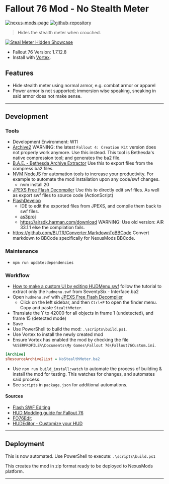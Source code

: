 [//]: # (DO NOT EDIT: This file has been autogenerated, any changes will be overwritten)
# Fallout 76 Mod - No Stealth Meter

[![nexus-mods-page](https://img.shields.io/badge/Nexus%20Mod-No%20Stealth%20Meter%20-orange?style=flat-square&logo=spinrilla)](https://www.nexusmods.com/fallout76/mods/1070)
[![github-repository](https://img.shields.io/badge/GitHub-Repository-green?style=flat-square&logo=github)](https://github.com/rdok/fallout76_mod_no_stealth_meter)

> Hides the stealth meter when crouched.

[![Steal Meter Hidden Showcase](https://raw.githubusercontent.com/rdok/fallout76_mod_no_stealth_meter/main/documentation/stealth_meter_hidden_showcase.webp)](https://www.nexusmods.com/fallout76/mods/1070)

- Fallout 76 Version: 1.7.12.8
- Install with [Vortex](https://www.nexusmods.com/about/vortex/).

## Features

- Hide stealth meter using normal armor, e.g. combat armor or apparel
- Power armor is not supported; immersion wise speaking, sneaking in said armor does not make sense.


***

[//]: # (DO NOT EDIT: This file has been autogenerated, any changes will be overwritten)
## Development

### Tools
- Development Environment: W11
- [Archive2](https://www.nexusmods.com/fallout76/mods/546?tab=files&file_id=13110) WARNING: the latest `Fallout 4: Creation Kit` version does not properly work anymore. Use this instead. This tool is Bethesda's native compression tool; and generates the ba2 file.
- [B.A.E. - Bethesda Archive Extractor](https://www.nexusmods.com/fallout4/mods/78/?) Use this to export files from the compress ba2 files.
- [NVM NodeJS](https://github.com/coreybutler/nvm-windows) for automation tools to increase your productivity. For example to automate the mod installation upon any code/swf changes.
  - nvm install 20
- [JPEXS Free Flash Decompiler](https://github.com/jindrapetrik/jpexs-decompiler/releases/tag/version20.1.0) Use this to directly edit swf files. As well as export swf files to source code (ActionScript)
- [FlashDevelop](https://web.archive.org/web/20230715031747/http://www.flashdevelop.org/downloads/releases/FlashDevelop-5.3.3.zip)
  - IDE to edit the exported files from JPEXS, and compile them back to swf files.
  - [as3proj](https://docs.fileformat.com/programming/as3proj/)
  - https://airsdk.harman.com/download WARNING: Use old version: AIR 33.1.1 else the compilation fails.
- https://github.com/BUTR/Converter.MarkdownToBBCode Convert markdown to BBCode specifically for NexusMods BBCode.

### Maintenance

- `npm run update:dependencies`

### Workflow

- [How to make a custom UI by editing HUDMenu.swf](https://www.nexusmods.com/fallout4/articles/10) follow the tutorial to extract only the `hudmenu.swf` from SeventySix - Interface.ba2
- Open `hudmenu.swf` with [JPEXS Free Flash Decompiler](https://github.com/jindrapetrik/jpexs-decompiler/releases/tag/version20.1.0)
  - Click on the left sidebar, and then `Ctrl+F` to open the finder menu. Copy and paste `StealthMeter`.
- Translate the Y to 42000 for all objects in frame 1 (undetected), and frame 15 (detected mode)
- Save
- Use PowerShell to build the mod: `.\scripts\build.ps1`.
- Use Vortex to install the newly created mod
- Ensure Vortex has enabled the mod by checking the file `%USERPROFILE%\Documents\My Games\Fallout 76\Fallout76Custom.ini`.

```ini
[Archive]
sResourceArchive2List = NoStealthMeter.ba2
```

- Use `npm run build_install:watch` to automate the process of building & install the mod for testing. This watches for changes, and automates said process.
- See `scripts` in `package.json` for additional automations.

#### Sources

- [Flash SWF Editing](https://wiki.nexusmods.com/index.php/Flash_SWF_Editing)
- [HUD Modding guide for Fallout 76](https://github.com/sdaskaliesku/fo76modding)
- [FO76Edit](https://www.nexusmods.com/fallout76/mods/30)
- [HUDEditor - Customize your HUD](https://www.nexusmods.com/fallout76/mods/953)


***

[//]: # (DO NOT EDIT: This file has been autogenerated, any changes will be overwritten)
## Deployment

This is now automated. Use PowerShell to execute: `.\scripts\build.ps1`

This creates the mod in zip format ready to be deployed to NexusMods platform.


***

[//]: # (DO NOT EDIT: This file has been autogenerated, any changes will be overwritten)
